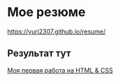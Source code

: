# Мое резюме
https://yuri2307.github.io/resume/
## Результат тут

[Моя первая работа на HTML & CSS](https://yuri2307.github.io/resume/)
